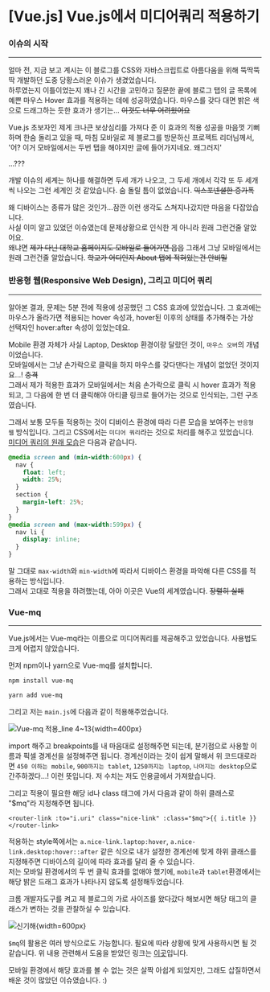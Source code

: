 # [Vue.js] Vue.js에서 미디어쿼리 적용하기  

### 이슈의 시작  
___  
얼마 전, 지금 보고 계시는 이 블로그를 CSS와 자바스크립트로 아름다움을 위해 뚝딱뚝딱 개발하던 도중 당황스러운 이슈가 생겼었습니다.  
하루였는지 이틀이었는지 꽤나 긴 시간을 고민하고 질문한 끝에 블로그 탭의 글 목록에 예쁜 마우스 Hover 효과를 적용하는 데에 성공하였습니다. 마우스를 갖다 대면 밝은 색으로 드래그하는 듯한 효과가 생기는... ~~이것도 너무 어려웠어요~~  

Vue.js 초보자인 제게 크나큰 보상심리를 가져다 준 이 효과의 적용 성공을 마음껏 기뻐하며 한숨 돌리고 있을 때, 마침 모바일로 제 블로그를 방문하신 프로젝트 리더님께서,  
'어? 이거 모바일에서는 두번 탭을 해야지만 글에 들어가지네요. 왜그러지'  

...???  

개발 이슈의 세계는 하나를 해결하면 두세 개가 나오고, 그 두세 개에서 각각 또 두 세개씩 나오는 그런 세계인 것 같았습니다. 숨 돌릴 틈이 없었습니다. ~~익스포넨셜한 증가폭~~  

왜 디바이스는 종류가 많은 것인가...잠깐 이런 생각도 스쳐지나갔지만 마음을 다잡았습니다.  
사실 이미 알고 있었던 이슈였는데 문제상황으로 인식한 게 아니라 원래 그런건줄 알았어요.  
왜냐면 ~~제가 다닌 대학교 홈페이지도 모바일로 들어가면 읍읍~~ 그래서 그냥 모바일에서는 원래 그런건줄 알았습니다. ~~학교가 어디인지 About 탭에 적혀있는건 안비밀~~  

### 반응형 웹(Responsive Web Design), 그리고 미디어 쿼리
___  
알아본 결과, 문제는 5분 전에 적용에 성공했던 그 CSS 효과에 있었습니다. 그 효과에는 마우스가 올라가면 적용되는 hover 속성과, hover된 이후의 상태를 추가해주는 가상 선택자인 hover:after 속성이 있었는데요.  

Mobile 환경 자체가 사실 Laptop, Desktop 환경이랑 달랐던 것이, `마우스 오버`의 개념이었습니다.  
모바일에서는 그냥 손가락으로 클릭을 하지 마우스를 갖다댄다는 개념이 없었던 것이지요...! ~~충격~~  
그래서 제가 적용한 효과가 모바일에서는 처음 손가락으로 클릭 시 hover 효과가 적용되고, 그 다음에 한 번 더 클릭해야 아티클 링크로 들어가는 것으로 인식되는, 그런 구조였습니다.  

그래서 보통 모두들 적용하는 것이 디바이스 환경에 따라 다른 모습을 보여주는 `반응형 웹` 방식입니다. 그리고 CSS에서는 `미디어 쿼리`라는 것으로 처리를 해주고 있었습니다.  
[미디어 쿼리의 원래 모습](http://ko.learnlayout.com/media-queries.html)은 다음과 같습니다.  

```css
@media screen and (min-width:600px) {
  nav {
    float: left;
    width: 25%;
  }
  section {
    margin-left: 25%;
  }
}
@media screen and (max-width:599px) {
  nav li {
    display: inline;
  }
}
```  
말 그대로 `max-width`와 `min-width`에 따라서 디바이스 환경을 파악해 다른 CSS를 적용하는 방식입니다.  
그래서 고대로 적용을 하려했는데, 아아 이곳은 Vue의 세계였습니다. ~~장렬히 실패~~  

### Vue-mq
___
Vue.js에서는 Vue-mq라는 이름으로 미디어쿼리를 제공해주고 있었습니다. 사용법도 크게 어렵지 않았습니다.  

먼저 npm이나 yarn으로 Vue-mq를 설치합니다.  
```bash
npm install vue-mq
```
```bash
yarn add vue-mq
```

그리고 저는 `main.js`에 다음과 같이 적용해주었습니다.  

![Vue-mq 적용_line 4~13](http://cdn.wbluke.com/vue_mq.png){width=400px}  

import 해주고 breakpoints를 내 마음대로 설정해주면 되는데, 분기점으로 사용할 이름과 픽셀 경계선을 설정해주면 됩니다. 경계선이라는 것이 쉽게 말해서 위 코드대로라면 `450 이하는 mobile`, `900까지는 tablet`, `1250까지는 laptop`, `나머지는 desktop`으로 간주하겠다...! 이런 뜻입니다. 저 수치는 저도 인용글에서 가져왔습니다.  

그리고 적용이 필요한 해당 id나 class 태그에 가서 다음과 같이 하위 클래스로 "$mq"라 지정해주면 됩니다.  
```
<router-link :to="i.uri" class="nice-link" :class="$mq">{{ i.title }}</router-link>
```  

적용하는 style쪽에서는 `a.nice-link.laptop:hover`, `a.nice-link.desktop:hover::after` 같은 식으로 내가 설정한 경계선에 맞게 하위 클래스를 지정해주면 디바이스의 길이에 따라 효과를 달리 줄 수 있습니다.  
저는 모바일 환경에서의 두 번 클릭 효과를 없애야 했기에, `mobile`과 `tablet`환경에서는 해당 밝은 드래그 효과가 나타나지 않도록 설정해두었습니다.  

크롬 개발자도구를 켜고 제 블로그의 가로 사이즈를 왔다갔다 해보시면 해당 태그의 클래스가 변하는 것을 관찰하실 수 있습니다.  

![신기해](http://cdn.wbluke.com/vue_mq.gif){width=600px}  

`$mq`의 활용은 여러 방식으로도 가능합니다. 필요에 따라 상황에 맞게 사용하시면 될 것 같습니다. 위 내용 관련해서 도움을 받았던 링크는 [이곳](https://www.npmjs.com/package/vue-mq)입니다.  

모바일 환경에서 해당 효과를 볼 수 없는 것은 살짝 아쉽게 되었지만, 그래도 삽질하면서 배운 것이 많았던 이슈였습니다. :) 